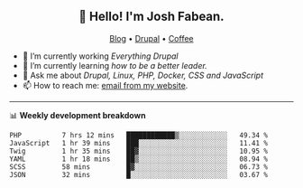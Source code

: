 <h2 align="center">👋 Hello! I'm Josh Fabean.</h2>
<p align="center">
  <a href="https://joshfabean.com">Blog</a> •
  <a href="https://www.drupal.org/u/joshfabean">Drupal</a> •
  <a href="https://www.buymeacoffee.com/LSxne6Yr4">Coffee</a>
</p>

- 🔭 I’m currently working *Everything Drupal*
- 🌱 I’m currently learning *how to be a better leader.*
- 💬 Ask me about *Drupal, Linux, PHP, Docker, CSS and JavaScript*
- 📫 How to reach me: [email from my website](https://joshfabean.com).

-------

📊 **Weekly development breakdown**
<!--START_SECTION:waka-->

```text
PHP          7 hrs 12 mins   ████████████▒░░░░░░░░░░░░   49.34 %
JavaScript   1 hr 39 mins    ███░░░░░░░░░░░░░░░░░░░░░░   11.41 %
Twig         1 hr 35 mins    ██▓░░░░░░░░░░░░░░░░░░░░░░   10.95 %
YAML         1 hr 18 mins    ██▒░░░░░░░░░░░░░░░░░░░░░░   08.94 %
SCSS         58 mins         █▓░░░░░░░░░░░░░░░░░░░░░░░   06.73 %
JSON         32 mins         █░░░░░░░░░░░░░░░░░░░░░░░░   03.67 %
```

<!--END_SECTION:waka-->

<!--
**fabean/fabean** is a ✨ _special_ ✨ repository because its `README.md` (this file) appears on your GitHub profile.

Here are some ideas to get you started:

- 🔭 I’m currently working on ...
- 🌱 I’m currently learning ...
- 👯 I’m looking to collaborate on ...
- 🤔 I’m looking for help with ...
- 💬 Ask me about ...
- 📫 How to reach me: ...
- 😄 Pronouns: ...
- ⚡ Fun fact: ...
-->
